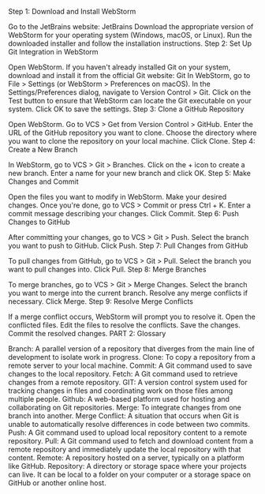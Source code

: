 Step 1: Download and Install WebStorm

Go to the JetBrains website: JetBrains
Download the appropriate version of WebStorm for your operating system (Windows, macOS, or Linux).
Run the downloaded installer and follow the installation instructions.
Step 2: Set Up Git Integration in WebStorm

Open WebStorm.
If you haven't already installed Git on your system, download and install it from the official Git website: Git
In WebStorm, go to File > Settings (or WebStorm > Preferences on macOS).
In the Settings/Preferences dialog, navigate to Version Control > Git.
Click on the Test button to ensure that WebStorm can locate the Git executable on your system.
Click OK to save the settings.
Step 3: Clone a GitHub Repository

Open WebStorm.
Go to VCS > Get from Version Control > GitHub.
Enter the URL of the GitHub repository you want to clone.
Choose the directory where you want to clone the repository on your local machine.
Click Clone.
Step 4: Create a New Branch

In WebStorm, go to VCS > Git > Branches.
Click on the + icon to create a new branch.
Enter a name for your new branch and click OK.
Step 5: Make Changes and Commit

Open the files you want to modify in WebStorm.
Make your desired changes.
Once you're done, go to VCS > Commit or press Ctrl + K.
Enter a commit message describing your changes.
Click Commit.
Step 6: Push Changes to GitHub

After committing your changes, go to VCS > Git > Push.
Select the branch you want to push to GitHub.
Click Push.
Step 7: Pull Changes from GitHub

To pull changes from GitHub, go to VCS > Git > Pull.
Select the branch you want to pull changes into.
Click Pull.
Step 8: Merge Branches

To merge branches, go to VCS > Git > Merge Changes.
Select the branch you want to merge into the current branch.
Resolve any merge conflicts if necessary.
Click Merge.
Step 9: Resolve Merge Conflicts

If a merge conflict occurs, WebStorm will prompt you to resolve it.
Open the conflicted files.
Edit the files to resolve the conflicts.
Save the changes.
Commit the resolved changes.
PART 2: Glossary

Branch: A parallel version of a repository that diverges from the main line of development to isolate work in progress.
Clone: To copy a repository from a remote server to your local machine.
Commit: A Git command used to save changes to the local repository.
Fetch: A Git command used to retrieve changes from a remote repository.
GIT: A version control system used for tracking changes in files and coordinating work on those files among multiple people.
Github: A web-based platform used for hosting and collaborating on Git repositories.
Merge: To integrate changes from one branch into another.
Merge Conflict: A situation that occurs when Git is unable to automatically resolve differences in code between two commits.
Push: A Git command used to upload local repository content to a remote repository.
Pull: A Git command used to fetch and download content from a remote repository and immediately update the local repository with that content.
Remote: A repository hosted on a server, typically on a platform like GitHub.
Repository: A directory or storage space where your projects can live. It can be local to a folder on your computer or a storage space on GitHub or another online host.






